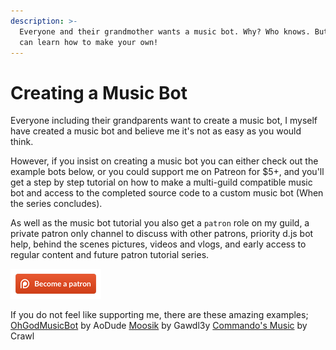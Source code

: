 ```yaml
---
description: >-
  Everyone and their grandmother wants a music bot. Why? Who knows. But here you
  can learn how to make your own!
---
```


# Creating a Music Bot

Everyone including their grandparents want to create a music bot, I myself have created a music bot and believe me it's not as easy as you would think.

However, if you insist on creating a music bot you can either check out the example bots below, or you could support me on Patreon for $5+, and you'll get a step by step tutorial on how to make a multi-guild compatible music bot and access to the completed source code to a custom music bot \(When the series concludes\).

As well as the music bot tutorial you also get a `patron` role on my guild, a private patron only channel to discuss with other patrons, priority d.js bot help, behind the scenes pictures, videos and vlogs, and early access to regular content and future patron tutorial series.

![Support me on Patreon](../.gitbook/assets/becomeapatronbanner.png)

If you do not feel like supporting me, there are these amazing examples; [OhGodMusicBot](https://github.com/bdistin/OhGodMusicBot) by AoDude [Moosik](https://github.com/Gawdl3y/discord-moosik) by Gawdl3y [Commando's Music](https://github.com/iCrawl/Commando/tree/master/commands/music) by Crawl

